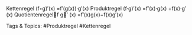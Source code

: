 Kettenregel (f◦g)′(x) =f′(g(x))·g′(x)
Produktregel (f·g)′(x) =f′(x)·g(x) +f(x)·g′(x)
Quotientenregelf
g′
(x) =f′(x)g(x)−f(x)g′(x)

   Tags & Topics:
   #Produktregel
   #Kettenregel